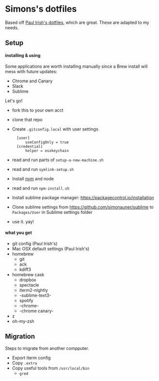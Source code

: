 # Simons's dotfiles

Based off [Paul Irish's dotfiles](https://github.com/paulirish/dotfiles), which are great. These are adapted to my needs.

## Setup
#### installing & using

Some applications are worth installing manually since a Brew install will mess with future updates:

* Chrome and Canary
* Slack
* Sublime


Let's go!

* fork this to your own acct
* clone that repo
* Create `.gitconfig.local` with user settings
	
		[user]
			useConfigOnly = true
		[credential]
			helper = osxkeychain

* read and run parts of `setup-a-new-machine.sh`
* read and run `symlink-setup.sh`
* Install [nvm](https://github.com/creationix/nvm#installation) and node
* read and run `npm-install.sh`
* Install sublime package manager: https://packagecontrol.io/installation
* Clone sublime settings from https://github.com/simonauner/sublime to `Packages/User` in Sublime settings folder
* use it. yay!

#### what you get
* git config (Paul Irish's)
* Mac OSX default settings (Paul Irish's)
* homebrew
	* git
	* ack
	* kdiff3
* homebrew cask
	* dropbox
	* spectacle
	* iterm2-nightly
	* -sublime-text3-
	* spotify
	* -chrome-
	* -chrome canary-
* z
* oh-my-zsh

## Migration

Steps to migrate from another compputer.

* Export iterm config
* Copy `.extra`
* Copy useful tools from `/usr/local/bin`
	* `gred`



